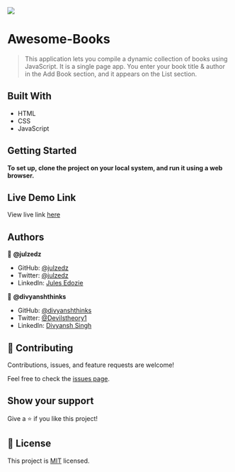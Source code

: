 ![](https://img.shields.io/badge/Microverse-blueviolet)
# Awesome-Books



> This application lets you compile a dynamic collection of books using JavaScript. It is a single page app. You enter your book title & author in the Add Book section, and it appears on the List section.


## Built With

- HTML
- CSS
- JavaScript


## Getting Started

**To set up, clone the project on your local system, and run it using a web browser.**

## Live Demo Link
View live link [here](https://julzedz.github.io/Awesome-Books/)


## Authors

👤 **@julzedz**

- GitHub: [@julzedz](https://github.com/julzedz)
- Twitter: [@julzedz](https://twitter.com/julzedz)
- LinkedIn: [Jules Edozie](https://www.linkedin.com/in/jules-edozie-b59b94234/)

👤 **@divyanshthinks**

- GitHub: [@divyanshthinks](https://github.com/divyanshthinks)
- Twitter: [@Devilstheory1](https://twitter.com/Devilstheory1)
- LinkedIn: [Divyansh Singh](https://www.linkedin.com/in/divyansh-singh-a78709157/)

## 🤝 Contributing

Contributions, issues, and feature requests are welcome!

Feel free to check the [issues page](../../issues/).

## Show your support

Give a ⭐️ if you like this project!


## 📝 License

This project is [MIT](./LICENSE) licensed.
